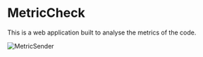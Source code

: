 # MetricCheck
This is a web application built to analyse the metrics of the code. 

![MetricSender](https://github.com/shaikhsadaf/MetricCheck/blob/master/MetricCheck/assets/static/img/logo3.gif)
